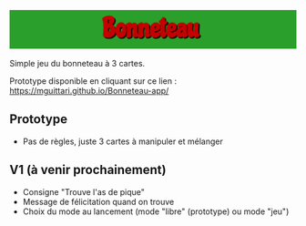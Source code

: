 ![Bonneteau](./public/Readme-pictures/Banner.png)

Simple jeu du bonneteau à 3 cartes.

Prototype disponible en cliquant sur ce lien : https://mguittari.github.io/Bonneteau-app/

## Prototype
- Pas de règles, juste 3 cartes à manipuler et mélanger

## V1 (à venir prochainement)
- Consigne "Trouve l'as de pique"
- Message de félicitation quand on trouve
- Choix du mode au lancement (mode "libre" (prototype) ou mode "jeu")


